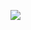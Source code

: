 [![](https://jitpack.io/v/EurekaLabsCompany/eureka-libcore.svg)](https://jitpack.io/#EurekaLabsCompany/eureka-libcore)
